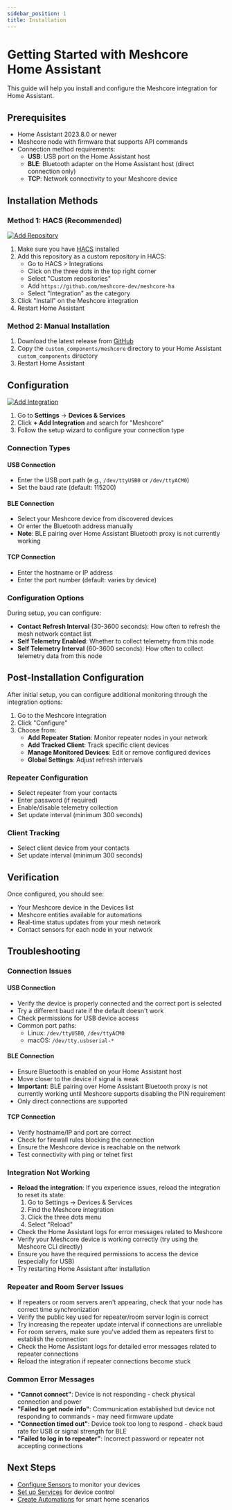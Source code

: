 ```yaml
---
sidebar_position: 1
title: Installation
---
```


# Getting Started with Meshcore Home Assistant

This guide will help you install and configure the Meshcore integration for Home Assistant.

## Prerequisites

- Home Assistant 2023.8.0 or newer
- Meshcore node with firmware that supports API commands
- Connection method requirements:
  - **USB**: USB port on the Home Assistant host
  - **BLE**: Bluetooth adapter on the Home Assistant host (direct connection only)
  - **TCP**: Network connectivity to your Meshcore device

## Installation Methods

### Method 1: HACS (Recommended)

[![Add Repository](https://my.home-assistant.io/badges/hacs_repository.svg)](https://my.home-assistant.io/redirect/hacs_repository/?owner=meshcore-dev&repository=meshcore-ha&category=integration)

1. Make sure you have [HACS](https://hacs.xyz/) installed
2. Add this repository as a custom repository in HACS:
   - Go to HACS > Integrations
   - Click on the three dots in the top right corner
   - Select "Custom repositories"
   - Add `https://github.com/meshcore-dev/meshcore-ha`
   - Select "Integration" as the category
3. Click "Install" on the Meshcore integration
4. Restart Home Assistant

### Method 2: Manual Installation

1. Download the latest release from [GitHub](https://github.com/meshcore-dev/meshcore-ha)
2. Copy the `custom_components/meshcore` directory to your Home Assistant `custom_components` directory
3. Restart Home Assistant

## Configuration

[![Add Integration](https://my.home-assistant.io/badges/config_flow_start.svg)](https://my.home-assistant.io/redirect/config_flow_start/?domain=meshcore)

1. Go to **Settings** → **Devices & Services**
2. Click **+ Add Integration** and search for "Meshcore"
3. Follow the setup wizard to configure your connection type

### Connection Types

#### USB Connection
- Enter the USB port path (e.g., `/dev/ttyUSB0` or `/dev/ttyACM0`)
- Set the baud rate (default: 115200)

#### BLE Connection
- Select your Meshcore device from discovered devices
- Or enter the Bluetooth address manually
- **Note**: BLE pairing over Home Assistant Bluetooth proxy is not currently working

#### TCP Connection
- Enter the hostname or IP address
- Enter the port number (default: varies by device)

### Configuration Options

During setup, you can configure:

- **Contact Refresh Interval** (30-3600 seconds): How often to refresh the mesh network contact list
- **Self Telemetry Enabled**: Whether to collect telemetry from this node
- **Self Telemetry Interval** (60-3600 seconds): How often to collect telemetry data from this node

## Post-Installation Configuration

After initial setup, you can configure additional monitoring through the integration options:

1. Go to the Meshcore integration
2. Click "Configure"
3. Choose from:
   - **Add Repeater Station**: Monitor repeater nodes in your network
   - **Add Tracked Client**: Track specific client devices
   - **Manage Monitored Devices**: Edit or remove configured devices
   - **Global Settings**: Adjust refresh intervals

### Repeater Configuration
- Select repeater from your contacts
- Enter password (if required)
- Enable/disable telemetry collection
- Set update interval (minimum 300 seconds)

### Client Tracking
- Select client device from your contacts
- Set update interval (minimum 300 seconds)

## Verification

Once configured, you should see:
- Your Meshcore device in the Devices list
- Meshcore entities available for automations
- Real-time status updates from your mesh network
- Contact sensors for each node in your network

## Troubleshooting

### Connection Issues

#### USB Connection
- Verify the device is properly connected and the correct port is selected
- Try a different baud rate if the default doesn't work
- Check permissions for USB device access
- Common port paths:
  - Linux: `/dev/ttyUSB0`, `/dev/ttyACM0`
  - macOS: `/dev/tty.usbserial-*`

#### BLE Connection  
- Ensure Bluetooth is enabled on your Home Assistant host
- Move closer to the device if signal is weak
- **Important**: BLE pairing over Home Assistant Bluetooth proxy is not currently working until Meshcore supports disabling the PIN requirement
- Only direct connections are supported

#### TCP Connection
- Verify hostname/IP and port are correct
- Check for firewall rules blocking the connection
- Ensure the Meshcore device is reachable on the network
- Test connectivity with ping or telnet first

### Integration Not Working

- **Reload the integration**: If you experience issues, reload the integration to reset its state:
  1. Go to Settings → Devices & Services
  2. Find the Meshcore integration
  3. Click the three dots menu
  4. Select "Reload"
- Check the Home Assistant logs for error messages related to Meshcore
- Verify your Meshcore device is working correctly (try using the Meshcore CLI directly)
- Ensure you have the required permissions to access the device (especially for USB)
- Try restarting Home Assistant after installation

### Repeater and Room Server Issues

- If repeaters or room servers aren't appearing, check that your node has correct time synchronization
- Verify the public key used for repeater/room server login is correct
- Try increasing the repeater update interval if connections are unreliable
- For room servers, make sure you've added them as repeaters first to establish the connection
- Check the Home Assistant logs for detailed error messages related to repeater connections
- Reload the integration if repeater connections become stuck

### Common Error Messages

- **"Cannot connect"**: Device is not responding - check physical connection and power
- **"Failed to get node info"**: Communication established but device not responding to commands - may need firmware update
- **"Connection timed out"**: Device took too long to respond - check baud rate for USB or signal strength for BLE
- **"Failed to log in to repeater"**: Incorrect password or repeater not accepting connections

## Next Steps

- [Configure Sensors](./sensors) to monitor your devices
- [Set up Services](./services) for device control
- [Create Automations](./automation) for smart home scenarios